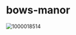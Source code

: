 # bows-manor
![1000018514](https://github.com/user-attachments/assets/8ec4a01c-9efe-40cc-95e7-bc85c3b047ff)
